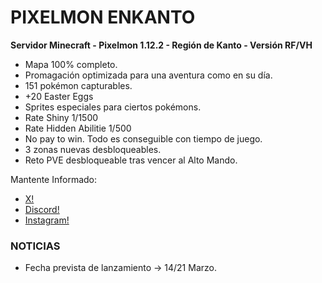 
<span style="color:red;"><h1>PIXELMON ENKANTO</h1></span>
**Servidor Minecraft - Pixelmon 1.12.2 - Región de Kanto - Versión RF/VH**

- Mapa 100% completo.
- Promagación optimizada para una aventura como en su día.
- 151 pokémon capturables.
- +20 Easter Eggs
- Sprites especiales para ciertos pokémons.
- Rate Shiny 1/1500
- Rate Hidden Abilitie 1/500
- No pay to win. Todo es conseguible con tiempo de juego.
- 3 zonas nuevas desbloqueables.
- Reto PVE desbloqueable tras vencer al Alto Mando.

Mantente Informado:
- [X!](https://x.com/PixelmonenKanto)
- [Discord!](https://discord.gg/WvbrjUweCA)
- [Instagram!](https://www.instagram.com/pixelmonenkanto/) 

<span style="color:green;"><h3>NOTICIAS</h3></span>
- Fecha prevista de lanzamiento -> 14/21 Marzo.
